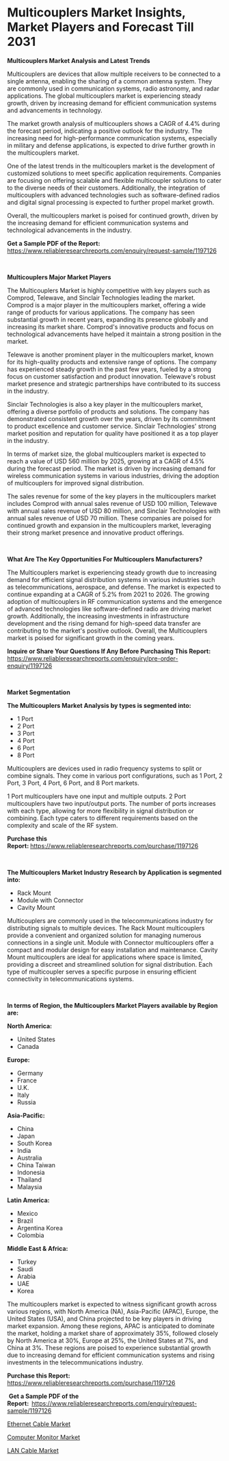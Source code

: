 <p><h1>Multicouplers Market Insights, Market Players and Forecast Till 2031</h1></p><p><strong>Multicouplers Market Analysis and Latest Trends</strong></p>
<p><p>Multicouplers are devices that allow multiple receivers to be connected to a single antenna, enabling the sharing of a common antenna system. They are commonly used in communication systems, radio astronomy, and radar applications. The global multicouplers market is experiencing steady growth, driven by increasing demand for efficient communication systems and advancements in technology.</p><p>The market growth analysis of multicouplers shows a CAGR of 4.4% during the forecast period, indicating a positive outlook for the industry. The increasing need for high-performance communication systems, especially in military and defense applications, is expected to drive further growth in the multicouplers market.</p><p>One of the latest trends in the multicouplers market is the development of customized solutions to meet specific application requirements. Companies are focusing on offering scalable and flexible multicoupler solutions to cater to the diverse needs of their customers. Additionally, the integration of multicouplers with advanced technologies such as software-defined radios and digital signal processing is expected to further propel market growth.</p><p>Overall, the multicouplers market is poised for continued growth, driven by the increasing demand for efficient communication systems and technological advancements in the industry.</p></p>
<p><strong>Get a Sample PDF of the Report:&nbsp;</strong> <a href="https://www.reliableresearchreports.com/enquiry/request-sample/1197126">https://www.reliableresearchreports.com/enquiry/request-sample/1197126</a></p>
<p>&nbsp;</p>
<p><strong>Multicouplers Major Market Players</strong></p>
<p><p>The Multicouplers Market is highly competitive with key players such as Comprod, Telewave, and Sinclair Technologies leading the market. Comprod is a major player in the multicouplers market, offering a wide range of products for various applications. The company has seen substantial growth in recent years, expanding its presence globally and increasing its market share. Comprod's innovative products and focus on technological advancements have helped it maintain a strong position in the market.</p><p>Telewave is another prominent player in the multicouplers market, known for its high-quality products and extensive range of options. The company has experienced steady growth in the past few years, fueled by a strong focus on customer satisfaction and product innovation. Telewave's robust market presence and strategic partnerships have contributed to its success in the industry.</p><p>Sinclair Technologies is also a key player in the multicouplers market, offering a diverse portfolio of products and solutions. The company has demonstrated consistent growth over the years, driven by its commitment to product excellence and customer service. Sinclair Technologies' strong market position and reputation for quality have positioned it as a top player in the industry.</p><p>In terms of market size, the global multicouplers market is expected to reach a value of USD 560 million by 2025, growing at a CAGR of 4.5% during the forecast period. The market is driven by increasing demand for wireless communication systems in various industries, driving the adoption of multicouplers for improved signal distribution.</p><p>The sales revenue for some of the key players in the multicouplers market includes Comprod with annual sales revenue of USD 100 million, Telewave with annual sales revenue of USD 80 million, and Sinclair Technologies with annual sales revenue of USD 70 million. These companies are poised for continued growth and expansion in the multicouplers market, leveraging their strong market presence and innovative product offerings.</p></p>
<p>&nbsp;</p>
<p><strong>What Are The Key Opportunities For Multicouplers Manufacturers?</strong></p>
<p><p>The Multicouplers market is experiencing steady growth due to increasing demand for efficient signal distribution systems in various industries such as telecommunications, aerospace, and defense. The market is expected to continue expanding at a CAGR of 5.2% from 2021 to 2026. The growing adoption of multicouplers in RF communication systems and the emergence of advanced technologies like software-defined radio are driving market growth. Additionally, the increasing investments in infrastructure development and the rising demand for high-speed data transfer are contributing to the market's positive outlook. Overall, the Multicouplers market is poised for significant growth in the coming years.</p></p>
<p><strong>Inquire or Share Your Questions If Any Before Purchasing This Report:</strong> <a href="https://www.reliableresearchreports.com/enquiry/pre-order-enquiry/1197126">https://www.reliableresearchreports.com/enquiry/pre-order-enquiry/1197126</a></p>
<p>&nbsp;</p>
<p><strong>Market Segmentation</strong></p>
<p><strong>The Multicouplers Market Analysis by types is segmented into:</strong></p>
<p><ul><li>1 Port</li><li>2 Port</li><li>3 Port</li><li>4 Port</li><li>6 Port</li><li>8 Port</li></ul></p>
<p><p>Multicouplers are devices used in radio frequency systems to split or combine signals. They come in various port configurations, such as 1 Port, 2 Port, 3 Port, 4 Port, 6 Port, and 8 Port markets. </p><p>1 Port multicouplers have one input and multiple outputs. 2 Port multicouplers have two input/output ports. The number of ports increases with each type, allowing for more flexibility in signal distribution or combining. Each type caters to different requirements based on the complexity and scale of the RF system.</p></p>
<p><strong>Purchase this Report:&nbsp;</strong><a href="https://www.reliableresearchreports.com/purchase/1197126">https://www.reliableresearchreports.com/purchase/1197126</a></p>
<p>&nbsp;</p>
<p><strong>The Multicouplers Market Industry Research by Application is segmented into:</strong></p>
<p><ul><li>Rack Mount</li><li>Module with Connector</li><li>Cavity Mount</li></ul></p>
<p><p>Multicouplers are commonly used in the telecommunications industry for distributing signals to multiple devices. The Rack Mount multicouplers provide a convenient and organized solution for managing numerous connections in a single unit. Module with Connector multicouplers offer a compact and modular design for easy installation and maintenance. Cavity Mount multicouplers are ideal for applications where space is limited, providing a discreet and streamlined solution for signal distribution. Each type of multicoupler serves a specific purpose in ensuring efficient connectivity in telecommunications systems.</p></p>
<p>&nbsp;</p>
<p><strong>In terms of Region, the Multicouplers Market Players available by Region are:</strong></p>
<p>
    <p> <strong> North America: </strong>
        <ul>
            <li>United States</li>
            <li>Canada</li>
        </ul>
        </p> 
    <p> <strong> Europe: </strong>
        <ul>
            <li>Germany</li>
            <li>France</li>
            <li>U.K.</li>
            <li>Italy</li>
            <li>Russia</li>
        </ul>
        </p> 
    <p> <strong> Asia-Pacific: </strong>
        <ul>
            <li>China</li>
            <li>Japan</li>
            <li>South Korea</li>
            <li>India</li>
            <li>Australia</li>
            <li>China Taiwan</li>
            <li>Indonesia</li>
            <li>Thailand</li>
            <li>Malaysia</li>
        </ul>
        </p> 
    <p> <strong> Latin America: </strong>
        <ul>
            <li>Mexico</li>
            <li>Brazil</li>
            <li>Argentina Korea</li>
            <li>Colombia</li>
        </ul>
        </p> 
    <p> <strong> Middle East & Africa: </strong>
        <ul>
            <li>Turkey</li>
            <li>Saudi</li>
            <li>Arabia</li>
            <li>UAE</li>
            <li>Korea</li>
        </ul>
    </p>
    </p>
<p><p>The multicouplers market is expected to witness significant growth across various regions, with North America (NA), Asia-Pacific (APAC), Europe, the United States (USA), and China projected to be key players in driving market expansion. Among these regions, APAC is anticipated to dominate the market, holding a market share of approximately 35%, followed closely by North America at 30%, Europe at 25%, the United States at 7%, and China at 3%. These regions are poised to experience substantial growth due to increasing demand for efficient communication systems and rising investments in the telecommunications industry.</p></p>
<p><strong>Purchase this Report: </strong><a href="https://www.reliableresearchreports.com/purchase/1197126">https://www.reliableresearchreports.com/purchase/1197126</a></p>
<p>&nbsp;<strong>Get a Sample PDF of the Report:&nbsp;&nbsp;</strong><a href="https://www.reliableresearchreports.com/enquiry/request-sample/1197126">https://www.reliableresearchreports.com/enquiry/request-sample/1197126</a></p>
<p><strong></strong></p>
<p><p><a href="https://github.com/peachesmcdowel1/Market-Research-Report-List-2/blob/main/ethernet-cable-market.md">Ethernet Cable Market</a></p><p><a href="https://github.com/redneck06/Market-Research-Report-List-2/blob/main/computer-monitor-market.md">Computer Monitor Market</a></p><p><a href="https://github.com/nicoletavirag/Market-Research-Report-List-2/blob/main/lan-cable-market.md">LAN Cable Market</a></p></p>